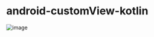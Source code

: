 # android-customView-kotlin
![image](https://user-images.githubusercontent.com/53375007/189159162-083b5306-5040-4343-8d23-04f7a21703fe.png)
